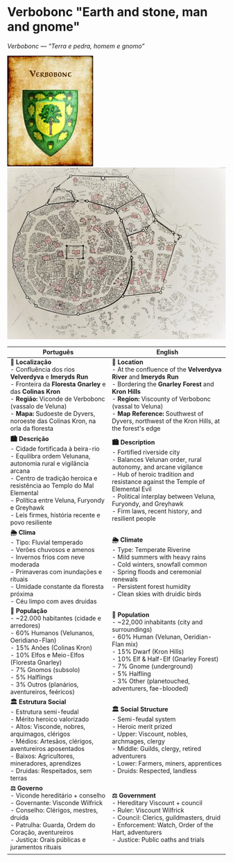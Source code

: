 
# Verbobonc "Earth and stone, man and gnome"
*Verbobonc — “Terra e pedra, homem e gnomo”*

![Verbobonc|150](coat_of_arms_verbobonc.jpeg)
![Verbobonc|400](free_city_of_verbobonc.png)

| Português                                                                                                                                                                                                                                                                                              | English                                                                                                                                                                                                                                                                                                                   |
| ------------------------------------------------------------------------------------------------------------------------------------------------------------------------------------------------------------------------------------------------------------------------------------------------------ | ------------------------------------------------------------------------------------------------------------------------------------------------------------------------------------------------------------------------------------------------------------------------------------------------------------------------- |
| **📍 Localização**<br>- Confluência dos rios **Velverdyva** e **Imeryds Run**<br>- Fronteira da **Floresta Gnarley** e das **Colinas Kron**<br>- **Região:** Viconde de Verbobonc (vassalo de Veluna)<br>- **Mapa:** Sudoeste de Dyvers, noroeste das Colinas Kron, na orla da floresta                | **📍 Location**<br>- At the confluence of the **Velverdyva River** and **Imeryds Run**<br>- Bordering the **Gnarley Forest** and **Kron Hills**<br>- **Region:** Viscounty of Verbobonc (vassal to Veluna)<br>- **Map Reference:** Southwest of Dyvers, northwest of the Kron Hills, at the forest's edge                 |
| **🏙️ Descrição**<br>- Cidade fortificada à beira-rio<br>- Equilibra ordem Velunana, autonomia rural e vigilância arcana<br>- Centro de tradição heroica e resistência ao Templo do Mal Elemental<br>- Política entre Veluna, Furyondy e Greyhawk<br>- Leis firmes, história recente e povo resiliente | **🏙️ Description**<br>- Fortified riverside city<br>- Balances Velunan order, rural autonomy, and arcane vigilance<br>- Hub of heroic tradition and resistance against the Temple of Elemental Evil<br>- Political interplay between Veluna, Furyondy, and Greyhawk<br>- Firm laws, recent history, and resilient people |
| **🌦️ Clima**<br>- Tipo: Fluvial temperado<br>- Verões chuvosos e amenos<br>- Invernos frios com neve moderada<br>- Primaveras com inundações e rituais<br>- Umidade constante da floresta próxima<br>- Céu limpo com aves druidas                                                                     | **🌦️ Climate**<br>- Type: Temperate Riverine<br>- Mild summers with heavy rains<br>- Cold winters, snowfall common<br>- Spring floods and ceremonial renewals<br>- Persistent forest humidity<br>- Clean skies with druidic birds                                                                                        |
| **👥 População**<br>- ~22.000 habitantes (cidade e arredores)<br>- 60% Humanos (Velunanos, Oeridiano-Flan)<br>- 15% Anões (Colinas Kron)<br>- 10% Elfos e Meio-Elfos (Floresta Gnarley)<br>- 7% Gnomos (subsolo)<br>- 5% Halflings<br>- 3% Outros (planários, aventureiros, feéricos)                  | **👥 Population**<br>- ~22,000 inhabitants (city and surroundings)<br>- 60% Human (Velunan, Oeridian-Flan mix)<br>- 15% Dwarf (Kron Hills)<br>- 10% Elf & Half-Elf (Gnarley Forest)<br>- 7% Gnome (underground)<br>- 5% Halfling<br>- 3% Other (planetouched, adventurers, fae-blooded)                                   |
| **🏛️ Estrutura Social**<br>- Estrutura semi-feudal<br>- Mérito heroico valorizado<br>- Altos: Visconde, nobres, arquimagos, clérigos<br>- Médios: Artesãos, clérigos, aventureiros aposentados<br>- Baixos: Agricultores, mineradores, aprendizes<br>- Druidas: Respeitados, sem terras               | **🏛️ Social Structure**<br>- Semi-feudal system<br>- Heroic merit prized<br>- Upper: Viscount, nobles, archmages, clergy<br>- Middle: Guilds, clergy, retired adventurers<br>- Lower: Farmers, miners, apprentices<br>- Druids: Respected, landless                                                                      |
| **⚖️ Governo**<br>- Viconde hereditário + conselho<br>- Governante: Visconde Wilfrick<br>- Conselho: Clérigos, mestres, druida<br>- Patrulha: Guarda, Ordem do Coração, aventureiros<br>- Justiça: Orais públicas e juramentos rituais                                                                 | **⚖️ Government**<br>- Hereditary Viscount + council<br>- Ruler: Viscount Wilfrick<br>- Council: Clerics, guildmasters, druid<br>- Enforcement: Watch, Order of the Hart, adventurers<br>- Justice: Public oaths and trials                                                                                               |
|                                                                                                                                                                                                                                                                                                        |                                                                                                                                                                                                                                                                                                                           |
